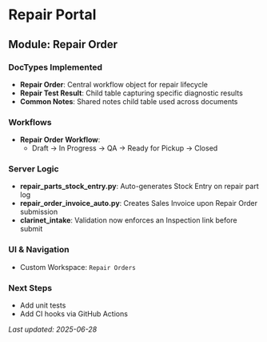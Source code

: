 # Repair Portal

## Module: Repair Order

### DocTypes Implemented
- **Repair Order**: Central workflow object for repair lifecycle
- **Repair Test Result**: Child table capturing specific diagnostic results
- **Common Notes**: Shared notes child table used across documents

### Workflows
- **Repair Order Workflow**: 
  - Draft → In Progress → QA → Ready for Pickup → Closed

### Server Logic
- **repair_parts_stock_entry.py**: Auto-generates Stock Entry on repair part log
- **repair_order_invoice_auto.py**: Creates Sales Invoice upon Repair Order submission
- **clarinet_intake**: Validation now enforces an Inspection link before submit

### UI & Navigation
- Custom Workspace: `Repair Orders`

### Next Steps
- Add unit tests
- Add CI hooks via GitHub Actions

*Last updated: 2025-06-28*
